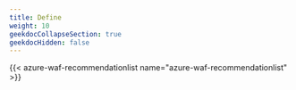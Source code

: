 ```yaml
---
title: Define
weight: 10
geekdocCollapseSection: true
geekdocHidden: false
---
```


{{< azure-waf-recommendationlist name="azure-waf-recommendationlist" >}}
